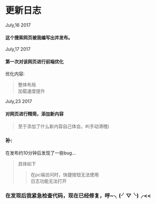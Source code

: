 # 更新日志
July,16 2017
#### 这个搜索网页被我编写出并发布。

July,17 2017
#### 第一次对该网页进行前端优化
优化内容:
>整体布局   
>加载速度提升

July,23 2017  
#### 对网页进行精简，添加新内容
>至于添加了什么新内容自己体会。#(手动滑稽)
### 补:
在发布约10分钟后发现了一些bug…  
>具体如下  
>>在pc端访问时，快捷按钮无法使用  
>>日志功能无法打开  
### 在发现后我紧急检查代码，现在已经修复，呼~╮(╯▽╰)╭<<

